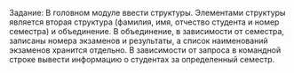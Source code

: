 Задание:
В головном модуле ввести структуры. Элементами структуры является вторая структура (фамилия, имя, отчество студента и номер семестра) и объединение. В объединение, в зависимости от семестра, записаны номера экзаменов и результаты, а список наименований экзаменов хранится отдельно. В зависимости от запроса в командной строке вывести информацию о студентах за определенный семестр.